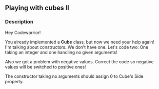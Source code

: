 ## Playing with cubes II

### Description

Hey Codewarrior!

You already implemented a **Cube** class, but now we need your help again! I'm talking about constructors. We don't have one. Let's code two: One taking an integer and one handling no given arguments!

Also we got a problem with negative values. Correct the code so negative values will be switched to positive ones!

The constructor taking no arguments should assign 0 to Cube's Side property.
